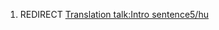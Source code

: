 1.  REDIRECT [Translation talk:Intro
    sentence5/hu](Translation_talk:Intro_sentence5/hu "wikilink")